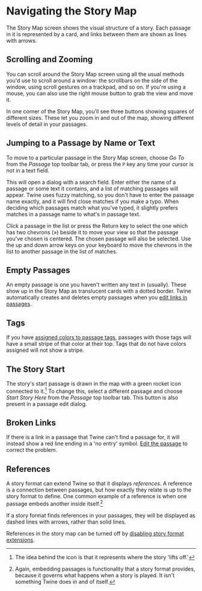 # Navigating the Story Map

The Story Map screen shows the visual structure of a story. Each passage in it
is represented by a card, and links between them are shown as lines with arrows.

## Scrolling and Zooming

You can scroll around the Story Map screen using all the usual methods you'd use
to scroll around a window: the scrollbars on the side of the window, using
scroll gestures on a trackpad, and so on. If you're using a mouse, you can also
use the right mouse button to grab the view and move it.

In one corner of the Story Map, you'll see three buttons showing squares of
different sizes. These let you zoom in and out of the map, showing different
levels of detail in your passages.

## Jumping to a Passage by Name or Text

To move to a particular passage in the Story Map screen, choose _Go To_ from the
_Passage_ top toolbar tab, or press the `P` key any time your cursor is not in a
text field.

This will open a dialog with a search field. Enter either the name of a passage
or some text it contains, and a list of matching passages will appear. Twine
uses fuzzy matching, so you don't have to enter the passage name exactly, and it
will find close matches if you make a typo. When deciding which passages match
what you've typed, it slightly prefers matches in a passage name to what's in
passage text.

Click a passage in the list or press the Return key to select the one which has
two chevrons (») beside it to move your view so that the passage you've chosen
is centered. The chosen passage will also be selected. Use the up and down arrow
keys on your keyboard to move the chevrons in the list to another passage in the
list of matches.

## Empty Passages

An empty passage is one you haven't written any text in (usually). These show up
in the Story Map as translucent cards with a dotted border. Twine automatically
creates and deletes empty passages when you [edit links in
passages](./editing-passages.md).

## Tags

If you have [assigned colors to passage tags](tagging.md), passages with those
tags will have a small stripe of that color at their top. Tags that do not have
colors assigned will not show a stripe.

## The Story Start

The story's start passage is drawn in the map with a green rocket icon connected
to it.[^rocket] To change this, select a different passage and choose _Start
Story Here_ from the _Passage_ top toolbar tab. This button is also present in a
passage edit dialog.

## Broken Links

If there is a link in a passage that Twine can't find a passage for, it will
instead show a red line ending in a 'no entry' symbol. [Edit the
passage](editing.md) to correct the problem.

## References

A story format can extend Twine so that it displays _references_. A reference is
a connection between passages, but how exactly they relate is up to the story
format to define. One common example of a reference is when one passage embeds
another inside itself.[^embedding]

If a story format finds references in your passages, they will be displayed as
dashed lines with arrows, rather than solid lines.

References in the story map can be turned off by [disabling story format
extensions](../story-formats/extensions.md).

[^rocket]: The idea behind the icon is that it represents where the story 'lifts
    off.'
[^embedding]: Again, embedding passages is functionality that a story format
    provides, because it governs what happens when a story is played. It isn't
    something Twine does in and of itself.
